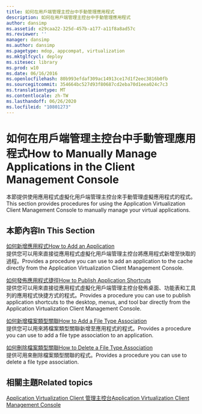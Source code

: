 ```yaml
---
title: 如何在用戶端管理主控台中手動管理應用程式
description: 如何在用戶端管理主控台中手動管理應用程式
author: dansimp
ms.assetid: e29caa22-325d-457b-a177-a11f8a8ad57c
ms.reviewer: ''
manager: dansimp
ms.author: dansimp
ms.pagetype: mdop, appcompat, virtualization
ms.mktglfcycl: deploy
ms.sitesec: library
ms.prod: w10
ms.date: 06/16/2016
ms.openlocfilehash: 80b993efdaf309ac14913ce17d1f2eec3816b0fb
ms.sourcegitcommit: 354664bc527d93f80687cd2eba70d1eea024c7c3
ms.translationtype: MT
ms.contentlocale: zh-TW
ms.lasthandoff: 06/26/2020
ms.locfileid: "10801273"
---
```

# <span data-ttu-id="c2086-103">如何在用戶端管理主控台中手動管理應用程式</span><span class="sxs-lookup"><span data-stu-id="c2086-103">How to Manually Manage Applications in the Client Management Console</span></span>


<span data-ttu-id="c2086-104">本節提供使用應用程式虛擬化用戶端管理主控台來手動管理虛擬應用程式的程式。</span><span class="sxs-lookup"><span data-stu-id="c2086-104">This section provides procedures for using the Application Virtualization Client Management Console to manually manage your virtual applications.</span></span>

## <span data-ttu-id="c2086-105">本節內容</span><span class="sxs-lookup"><span data-stu-id="c2086-105">In This Section</span></span>


<a href="" id="how-to-add-an-application"></a>[<span data-ttu-id="c2086-106">如何新增應用程式</span><span class="sxs-lookup"><span data-stu-id="c2086-106">How to Add an Application</span></span>](how-to-add-an-application.md)  
<span data-ttu-id="c2086-107">提供您可以用來直接從應用程式虛擬化用戶端管理主控台將應用程式新增至快取的過程。</span><span class="sxs-lookup"><span data-stu-id="c2086-107">Provides a procedure you can use to add an application to the cache directly from the Application Virtualization Client Management Console.</span></span>

<a href="" id="how-to-publish-application-shortcuts"></a>[<span data-ttu-id="c2086-108">如何發佈應用程式捷徑</span><span class="sxs-lookup"><span data-stu-id="c2086-108">How to Publish Application Shortcuts</span></span>](how-to-publish-application-shortcuts.md)  
<span data-ttu-id="c2086-109">提供您可以用來直接從應用程式虛擬化用戶端管理主控台發佈桌面、功能表和工具列的應用程式快捷方式的程式。</span><span class="sxs-lookup"><span data-stu-id="c2086-109">Provides a procedure you can use to publish application shortcuts to the desktop, menus, and tool bar directly from the Application Virtualization Client Management Console.</span></span>

<a href="" id="how-to-add-a-file-type-association"></a>[<span data-ttu-id="c2086-110">如何新增檔案類型關聯</span><span class="sxs-lookup"><span data-stu-id="c2086-110">How to Add a File Type Association</span></span>](how-to-add-a-file-type-association.md)  
<span data-ttu-id="c2086-111">提供您可以用來將檔案類型關聯新增至應用程式的程式。</span><span class="sxs-lookup"><span data-stu-id="c2086-111">Provides a procedure you can use to add a file type association to an application.</span></span>

<a href="" id="how-to-delete-a-file-type-association"></a>[<span data-ttu-id="c2086-112">如何刪除檔案類型關聯</span><span class="sxs-lookup"><span data-stu-id="c2086-112">How to Delete a File Type Association</span></span>](how-to-delete-a-file-type-association.md)  
<span data-ttu-id="c2086-113">提供可用來刪除檔案類型關聯的程式。</span><span class="sxs-lookup"><span data-stu-id="c2086-113">Provides a procedure you can use to delete a file type association.</span></span>

## <span data-ttu-id="c2086-114">相關主題</span><span class="sxs-lookup"><span data-stu-id="c2086-114">Related topics</span></span>


[<span data-ttu-id="c2086-115">Application Virtualization Client 管理主控台</span><span class="sxs-lookup"><span data-stu-id="c2086-115">Application Virtualization Client Management Console</span></span>](application-virtualization-client-management-console.md)

 

 





